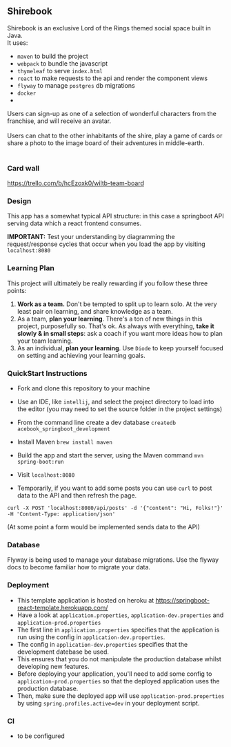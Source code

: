 ## Shirebook

Shirebook is an exclusive Lord of the Rings themed social space built in Java. <br>
It uses:
  - `maven` to build the project
  - `webpack` to bundle the javascript
  - `thymeleaf` to serve `index.html`
  - `react` to make requests to the api and render the component views
  - `flyway` to manage `postgres` db migrations
  - `docker`
  - 

Users can sign-up as one of a selection of wonderful characters from the franchise, and will receive an avatar. <br><br>
Users can chat to the other inhabitants of the shire, play a game of cards or share a photo to the image
board of their adventures in middle-earth. <br><br>

### Card wall

https://trello.com/b/hcEzoxk0/wiltb-team-board

### Design

This app has a somewhat typical API structure: in this case a springboot API serving data which a react frontend consumes.

**IMPORTANT:** Test your understanding by diagramming the request/response cycles that occur when you load the app by visiting `localhost:8080`

### Learning Plan

This project will ultimately be really rewarding if you follow these three points:
  1. **Work as a team.** Don't be tempted to split up to learn solo. At the very least pair on learning, and share knowledge as a team.
  2. As a team, **plan your learning**. There's a ton of new things in this project, purposefully so. That's ok. As always with everything, **take it slowly & in small steps**: ask a coach if you want more ideas how to plan your team learning.
  3. As an individual, **plan your learning**. Use `Diode` to keep yourself focused on setting and achieving your learning goals.

### QuickStart Instructions

- Fork and clone this repository to your machine
- Use an IDE, like `intellij`, and select the project directory to load into the editor (you may need to set the source folder in the project settings)
- From the command line create a dev database `createdb acebook_springboot_development`
- Install Maven `brew install maven`
- Build the app and start the server, using the Maven command `mvn spring-boot:run`
- Visit `localhost:8080`

- Temporarily, if you want to add some posts you can use `curl` to post data to the API and then refresh the page.
```
curl -X POST 'localhost:8080/api/posts' -d '{"content": "Hi, Folks!"}' -H 'Content-Type: application/json'
```

(At some point a form would be implemented sends data to the API)

### Database

Flyway is being used to manage your database migrations. Use the flyway docs to become familiar how to migrate your data.

### Deployment

- This template application is hosted on heroku at https://springboot-react-template.herokuapp.com/
- Have a look at `application.properties`, `application-dev.properties` and `application-prod.properties`
- The first line in `application.properties` specifies that the application is run using the config in `application-dev.properties`.
- The config in `application-dev.properties` specifies that the development datebase be used.
- This ensures that you do not manipulate the production database whilst developing new features.
- Before deploying your application, you'll need to add some config to `application-prod.properties` so that the deployed application uses the production database.
- Then, make sure the deployed app will use `application-prod.properties` by using `spring.profiles.active=dev` in your deployment script.

### CI

- to be configured
